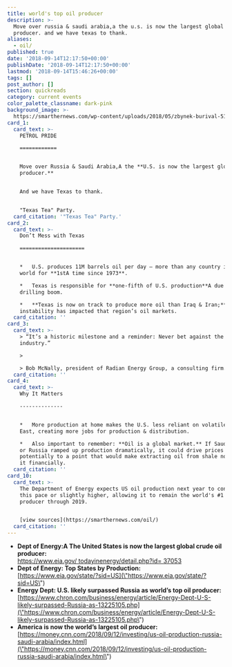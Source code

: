 ```yaml
---
title: world's top oil producer
description: >-
  Move over russia & saudi arabia,a the u.s. is now the largest global oil
  producer. and we have texas to thank.
aliases:
  - oil/
published: true
date: '2018-09-14T12:17:50+00:00'
publishDate: '2018-09-14T12:17:50+00:00'
lastmod: '2018-09-14T15:46:26+00:00'
tags: []
post_author: []
section: quickreads
category: current events
color_palette_classname: dark-pink
background_image: >-
  https://smarthernews.com/wp-content/uploads/2018/05/zbynek-burival-517983-unsplash-scaled.jpg
card_1:
  card_text: >-
    PETROL PRIDE

    ============


    Move over Russia & Saudi Arabia,A the **U.S. is now the largest global oil
    producer.**


    And we have Texas to thank.


    "Texas Tea" Party.
  card_citation: '"Texas Tea" Party.'
card_2:
  card_text: >-
    Don’t Mess with Texas

    =====================


    *   U.S. produces 11M barrels oil per day – more than any country in the
    world for **1stA time since 1973**.

    *   Texas is responsible for **one-fifth of U.S. production**A due to shale
    drilling boom.

    *   **Texas is now on track to produce more oil than Iraq & Iran;**A Mideast
    instability has impacted that region’s oil markets.
  card_citation: ''
card_3:
  card_text: >-
    > “It’s a historic milestone and a reminder: Never bet against the US oil
    industry.”

    > 

    > Bob McNally, president of Radian Energy Group, a consulting firm.
  card_citation: ''
card_4:
  card_text: >-
    Why It Matters

    --------------


    *   More production at home makes the U.S. less reliant on volatile Middle
    East, creating more jobs for production & distribution.

    *   Also important to remember: **Oil is a global market.** If Saudi Arabia
    or Russia ramped up production dramatically, it could drive prices lower –
    potentially to a point that would make extracting oil from shale not worth
    it financially.
  card_citation: ''
card_10:
  card_text: >-
    The Department of Energy expects US oil production next year to continue at
    this pace or slightly higher, allowing it to remain the world's #1 oil
    producer through 2019.


    [view sources](https://smarthernews.com/oil/)
  card_citation: ''
---
```

*   **Dept of Energy:A The United States is now the largest global crude oil producer:**  
    [https://www.eia.gov/ todayinenergy/detail.php?id= 37053](\"https://www.eia.gov/todayinenergy/detail.php?id=37053\")
*   **Dept of Energy: Top States by Production:**  
    [https://www.eia.gov/state/?sid=US](\"https://www.eia.gov/state/?sid=US\")
*   **Energy Dept: U.S. likely surpassed Russia as world’s top oil producer:**  
    [https://www.chron.com/business/energy/article/Energy-Dept-U-S-likely-surpassed-Russia-as-13225105.php](\"https://www.chron.com/business/energy/article/Energy-Dept-U-S-likely-surpassed-Russia-as-13225105.php\")
*   **America is now the world’s largest oil producer:**  
    [https://money.cnn.com/2018/09/12/investing/us-oil-production-russia-saudi-arabia/index.html](\"https://money.cnn.com/2018/09/12/investing/us-oil-production-russia-saudi-arabia/index.html\")